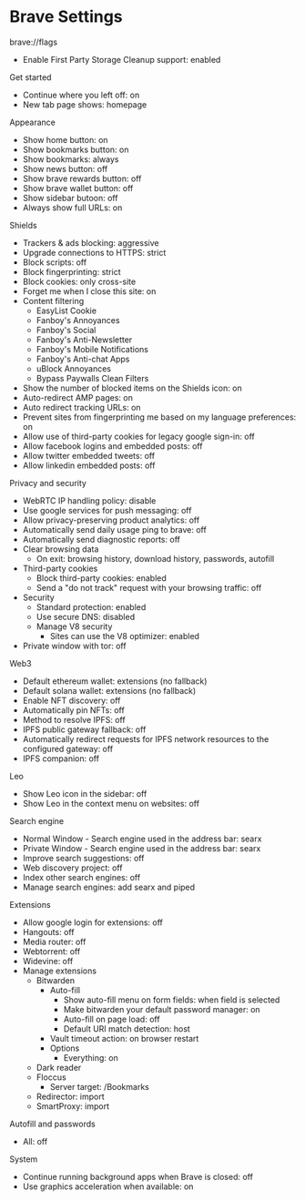 # Brave Settings

brave://flags
- Enable First Party Storage Cleanup support: enabled

Get started
- Continue where you left off: on
- New tab page shows: homepage

Appearance
- Show home button: on
- Show bookmarks button: on
- Show bookmarks: always
- Show news button: off
- Show brave rewards button: off
- Show brave wallet button: off
- Show sidebar butoon: off
- Always show full URLs: on

Shields
- Trackers & ads blocking: aggressive
- Upgrade connections to HTTPS: strict
- Block scripts: off
- Block fingerprinting: strict
- Block cookies: only cross-site
- Forget me when I close this site: on
- Content filtering
  - EasyList Cookie
  - Fanboy's Annoyances
  - Fanboy's Social
  - Fanboy's Anti-Newsletter
  - Fanboy's Mobile Notifications
  - Fanboy's Anti-chat Apps
  - uBlock Annoyances
  - Bypass Paywalls Clean Filters
- Show the number of blocked items on the Shields icon: on
- Auto-redirect AMP pages: on
- Auto redirect tracking URLs: on
- Prevent sites from fingerprinting me based on my language preferences: on
- Allow use of third-party cookies for legacy google sign-in: off
- Allow facebook logins and embedded posts: off
- Allow twitter embedded tweets: off
- Allow linkedin embedded posts: off

Privacy and security
- WebRTC IP handling policy: disable
- Use google services for push messaging: off
- Allow privacy-preserving product analytics: off
- Automatically send daily usage ping to brave: off
- Automatically send diagnostic reports: off
- Clear browsing data
  - On exit: browsing history, download history, passwords, autofill
- Third-party cookies
  - Block third-party cookies: enabled
  - Send a "do not track" request with your browsing traffic: off
- Security
  - Standard protection: enabled
  - Use secure DNS: disabled
  - Manage V8 security
    - Sites can use the V8 optimizer: enabled
- Private window with tor: off

Web3
- Default ethereum wallet: extensions (no fallback)
- Default solana wallet: extensions (no fallback)
- Enable NFT discovery: off
- Automatically pin NFTs: off
- Method to resolve IPFS: off
- IPFS public gateway fallback: off
- Automatically redirect requests for IPFS network resources to the configured gateway: off
- IPFS companion: off

Leo
- Show Leo icon in the sidebar: off
- Show Leo in the context menu on websites: off

Search engine
- Normal Window - Search engine used in the address bar: searx
- Private Window - Search engine used in the address bar: searx
- Improve search suggestions: off
- Web discovery project: off
- Index other search engines: off
- Manage search engines: add searx and piped

Extensions
- Allow google login for extensions: off
- Hangouts: off
- Media router: off
- Webtorrent: off
- Widevine: off
- Manage extensions
  - Bitwarden
    - Auto-fill
      - Show auto-fill menu on form fields: when field is selected
      - Make bitwarden your default password manager: on
      - Auto-fill on page load: off
      - Default URI match detection: host
    - Vault timeout action: on browser restart
    - Options
      - Everything: on
  - Dark reader
  - Floccus
    - Server target: /Bookmarks
  - Redirector: import
  - SmartProxy: import

Autofill and passwords
- All: off

System
- Continue running background apps when Brave is closed: off
- Use graphics acceleration when available: on